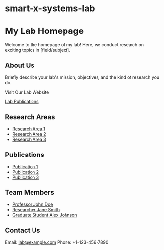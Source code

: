 # smart-x-systems-lab
# My Lab Homepage

Welcome to the homepage of my lab! Here, we conduct research on exciting topics in [field/subject]. 

## About Us

Briefly describe your lab's mission, objectives, and the kind of research you do.

[Visit Our Lab Website](https://www.yourlabwebsite.com)

[Lab Publications](https://www.yourlabwebsite.com/publications.pdf)

## Research Areas

- [Research Area 1](https://www.yourlabwebsite.com/research-area1)
- [Research Area 2](https://www.yourlabwebsite.com/research-area2)
- [Research Area 3](https://www.yourlabwebsite.com/research-area3)


## Publications

- [Publication 1](https://www.yourlabwebsite.com/publication1)
- [Publication 2](https://www.yourlabwebsite.com/publication2)
- [Publication 3](https://www.yourlabwebsite.com/publication3)


## Team Members

- [Professor John Doe](https://www.yourlabwebsite.com/johndoe)
- [Researcher Jane Smith](https://www.yourlabwebsite.com/janesmith)
- [Graduate Student Alex Johnson](https://www.yourlabwebsite.com/alexjohnson)

## Contact Us

Email: lab@example.com
Phone: +1-123-456-7890
